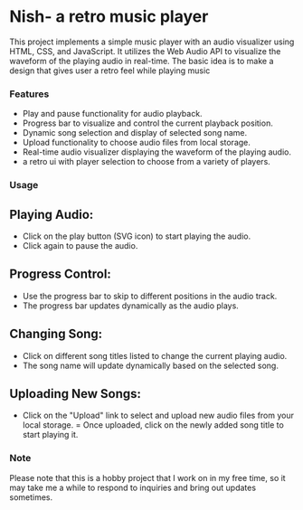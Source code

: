 # Nish- a retro music player 
This project implements a simple music player with an audio visualizer using HTML, CSS, and JavaScript. It utilizes the Web Audio API to visualize the waveform of the playing audio in real-time. The basic idea is to make a design that gives user a retro feel while playing music

### Features
- Play and pause functionality for audio playback.
- Progress bar to visualize and control the current playback position.
- Dynamic song selection and display of selected song name.
- Upload functionality to choose audio files from local storage.
- Real-time audio visualizer displaying the waveform of the playing audio.
- a retro ui with player selection to choose from a variety of players.

### Usage

## Playing Audio:

- Click on the play button (SVG icon) to start playing the audio.
- Click again to pause the audio.

## Progress Control:

- Use the progress bar to skip to different positions in the audio track.
- The progress bar updates dynamically as the audio plays.

## Changing Song:

- Click on different song titles listed to change the current playing audio.
- The song name will update dynamically based on the selected song.

## Uploading New Songs:

- Click on the "Upload" link to select and upload new audio files from your local storage.
= Once uploaded, click on the newly added song title to start playing it.

### Note
Please note that this is a hobby project that I work on in my free time, so it may take me a while to respond to inquiries and bring out updates sometimes.
